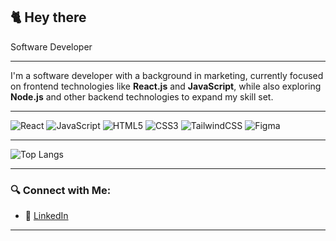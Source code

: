  ## 🐈 Hey there

Software Developer 

---


I'm a software developer with a background in marketing, currently focused on frontend technologies like **React.js** and **JavaScript**, while also exploring **Node.js** and other backend technologies to expand my skill set.

---


![React](https://img.shields.io/badge/-React-61DAFB?style=flat&logo=react&logoColor=white)
![JavaScript](https://img.shields.io/badge/-JavaScript-F7DF1E?style=flat&logo=javascript&logoColor=black)
![HTML5](https://img.shields.io/badge/-HTML5-E34F26?style=flat&logo=html5&logoColor=white)
![CSS3](https://img.shields.io/badge/-CSS3-1572B6?style=flat&logo=css3)
![TailwindCSS](https://img.shields.io/badge/-TailwindCSS-38B2AC?style=flat&logo=tailwind-css&logoColor=white)
![Figma](https://img.shields.io/badge/-Figma-F24E1E?style=flat&logo=figma&logoColor=white)

---


![Top Langs](https://github-readme-stats.vercel.app/api/top-langs/?username=HandeBudak&layout=compact&theme=nord)


---

### 🔍 Connect with Me:
- 🌟 [LinkedIn](https://www.linkedin.com/in/hande-budak-658702159/) 

---


